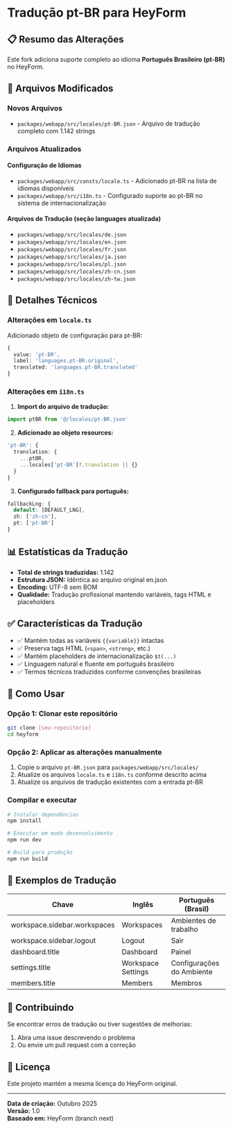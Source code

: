 # Tradução pt-BR para HeyForm

## 📋 Resumo das Alterações

Este fork adiciona suporte completo ao idioma **Português Brasileiro (pt-BR)** no HeyForm.

## 🎯 Arquivos Modificados

### Novos Arquivos
- `packages/webapp/src/locales/pt-BR.json` - Arquivo de tradução completo com 1.142 strings

### Arquivos Atualizados

#### Configuração de Idiomas
- `packages/webapp/src/consts/locale.ts` - Adicionado pt-BR na lista de idiomas disponíveis
- `packages/webapp/src/i18n.ts` - Configurado suporte ao pt-BR no sistema de internacionalização

#### Arquivos de Tradução (seção languages atualizada)
- `packages/webapp/src/locales/de.json`
- `packages/webapp/src/locales/en.json`
- `packages/webapp/src/locales/fr.json`
- `packages/webapp/src/locales/ja.json`
- `packages/webapp/src/locales/pl.json`
- `packages/webapp/src/locales/zh-cn.json`
- `packages/webapp/src/locales/zh-tw.json`

## 🔧 Detalhes Técnicos

### Alterações em `locale.ts`
Adicionado objeto de configuração para pt-BR:
```typescript
{
  value: 'pt-BR',
  label: 'languages.pt-BR.original',
  translated: 'languages.pt-BR.translated'
}
```

### Alterações em `i18n.ts`
1. **Import do arquivo de tradução:**
```typescript
import ptBR from '@/locales/pt-BR.json'
```

2. **Adicionado ao objeto resources:**
```typescript
'pt-BR': {
  translation: {
    ...ptBR,
    ...locales['pt-BR']?.translation || {}
  }
}
```

3. **Configurado fallback para português:**
```typescript
fallbackLng: {
  default: [DEFAULT_LNG],
  zh: ['zh-cn'],
  pt: ['pt-BR']
}
```

## 📊 Estatísticas da Tradução

- **Total de strings traduzidas:** 1.142
- **Estrutura JSON:** Idêntica ao arquivo original en.json
- **Encoding:** UTF-8 sem BOM
- **Qualidade:** Tradução profissional mantendo variáveis, tags HTML e placeholders

## ✅ Características da Tradução

- ✅ Mantém todas as variáveis `{{variable}}` intactas
- ✅ Preserva tags HTML (`<span>`, `<strong>`, etc.)
- ✅ Mantém placeholders de internacionalização `$t(...)`
- ✅ Linguagem natural e fluente em português brasileiro
- ✅ Termos técnicos traduzidos conforme convenções brasileiras

## 🚀 Como Usar

### Opção 1: Clonar este repositório
```bash
git clone [seu-repositorio]
cd heyform
```

### Opção 2: Aplicar as alterações manualmente
1. Copie o arquivo `pt-BR.json` para `packages/webapp/src/locales/`
2. Atualize os arquivos `locale.ts` e `i18n.ts` conforme descrito acima
3. Atualize os arquivos de tradução existentes com a entrada pt-BR

### Compilar e executar
```bash
# Instalar dependências
npm install

# Executar em modo desenvolvimento
npm run dev

# Build para produção
npm run build
```

## 📝 Exemplos de Tradução

| Chave | Inglês | Português (Brasil) |
|-------|--------|-------------------|
| workspace.sidebar.workspaces | Workspaces | Ambientes de trabalho |
| workspace.sidebar.logout | Logout | Sair |
| dashboard.title | Dashboard | Painel |
| settings.title | Workspace Settings | Configurações do Ambiente |
| members.title | Members | Membros |

## 🤝 Contribuindo

Se encontrar erros de tradução ou tiver sugestões de melhorias:

1. Abra uma issue descrevendo o problema
2. Ou envie um pull request com a correção

## 📄 Licença

Este projeto mantém a mesma licença do HeyForm original.

---

**Data de criação:** Outubro 2025  
**Versão:** 1.0  
**Baseado em:** HeyForm (branch next)
